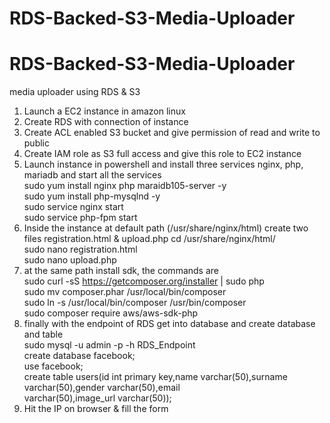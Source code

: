 # RDS-Backed-S3-Media-Uploader

# RDS-Backed-S3-Media-Uploader
media uploader using RDS &amp; S3

1.	Launch a EC2 instance in amazon linux <br> 
2.	Create RDS with connection of instance 
3.	Create ACL enabled S3 bucket and give permission of read and write to public 
4.	Create IAM role as S3 full access and give this role to EC2 instance 
5.	Launch instance in powershell and install three services nginx, php, mariadb and start all the services <br>
   sudo yum install nginx php maraidb105-server -y <br>
   sudo yum install php-mysqlnd -y <br>
   sudo service nginx start <br>
	 sudo service php-fpm start <br>
6.	Inside the instance at default path (/usr/share/nginx/html) create two files registration.html & upload.php
   cd /usr/share/nginx/html/ <br>
   sudo nano registration.html <br>
   sudo nano upload.php <br>
7.	at the same path install sdk, the commands are <br>
sudo curl -sS https://getcomposer.org/installer | sudo php <br>
sudo mv composer.phar /usr/local/bin/composer <br>
sudo ln -s /usr/local/bin/composer /usr/bin/composer <br>
sudo composer require aws/aws-sdk-php <br>
8. finally with the endpoint of RDS get into database and create database and table <br>
   sudo mysql -u admin -p -h RDS_Endpoint <br>
   create database facebook; <br>
   use facebook; <br>
   create table users(id int primary key,name varchar(50),surname varchar(50),gender varchar(50),email varchar(50),image_url varchar(50)); <br>
13.	Hit the IP on browser & fill the form
